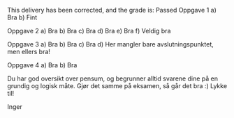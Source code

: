 This delivery has been corrected, and the grade is: Passed
Oppgave 1
a) Bra
b) Fint

Oppgave 2
a) Bra
b) Bra
c) Bra
d) Bra
e) Bra
f) Veldig bra

Oppgave 3
a) Bra
b) Bra
c) Bra
d) Her mangler bare avslutningspunktet, men ellers bra!

Oppgave 4
a) Bra
b) Bra

Du har god oversikt over pensum, og begrunner alltid svarene dine på en grundig og logisk måte. Gjør det samme på eksamen, så går det bra :) Lykke til!

Inger